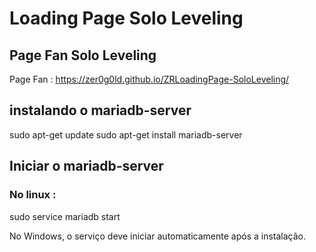 # Loading Page Solo Leveling

## Page Fan Solo Leveling

Page Fan : https://zer0g0ld.github.io/ZRLoadingPage-SoloLeveling/

## instalando o mariadb-server

sudo apt-get update
sudo apt-get install mariadb-server   

## Iniciar o mariadb-server
### No linux :
sudo service mariadb start


No Windows, o serviço deve iniciar automaticamente após a instalação.


